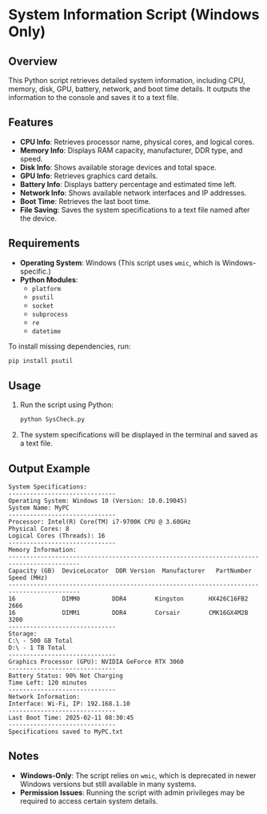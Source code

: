 # System Information Script (Windows Only)

## Overview
This Python script retrieves detailed system information, including CPU, memory, disk, GPU, battery, network, and boot time details. It outputs the information to the console and saves it to a text file.

## Features
- **CPU Info**: Retrieves processor name, physical cores, and logical cores.
- **Memory Info**: Displays RAM capacity, manufacturer, DDR type, and speed.
- **Disk Info**: Shows available storage devices and total space.
- **GPU Info**: Retrieves graphics card details.
- **Battery Info**: Displays battery percentage and estimated time left.
- **Network Info**: Shows available network interfaces and IP addresses.
- **Boot Time**: Retrieves the last boot time.
- **File Saving**: Saves the system specifications to a text file named after the device.

## Requirements
- **Operating System**: Windows (This script uses `wmic`, which is Windows-specific.)
- **Python Modules**:
  - `platform`
  - `psutil`
  - `socket`
  - `subprocess`
  - `re`
  - `datetime`

To install missing dependencies, run:
```sh
pip install psutil
```

## Usage
1. Run the script using Python:
   ```sh
   python SysCheck.py
   ```
2. The system specifications will be displayed in the terminal and saved as a text file.

## Output Example
```
System Specifications:
------------------------------
Operating System: Windows 10 (Version: 10.0.19045)
System Name: MyPC
------------------------------
Processor: Intel(R) Core(TM) i7-9700K CPU @ 3.60GHz
Physical Cores: 8
Logical Cores (Threads): 16
------------------------------
Memory Information:
------------------------------------------------------------------------------------------
Capacity (GB)  DeviceLocator  DDR Version  Manufacturer   PartNumber            Speed (MHz)
------------------------------------------------------------------------------------------
16             DIMM0         DDR4        Kingston       HX426C16FB2         2666      
16             DIMM1         DDR4        Corsair        CMK16GX4M2B         3200      
------------------------------
Storage:
C:\ - 500 GB Total
D:\ - 1 TB Total
------------------------------
Graphics Processor (GPU): NVIDIA GeForce RTX 3060
------------------------------
Battery Status: 90% Not Charging
Time Left: 120 minutes
------------------------------
Network Information:
Interface: Wi-Fi, IP: 192.168.1.10
------------------------------
Last Boot Time: 2025-02-11 08:30:45
------------------------------
Specifications saved to MyPC.txt
```

## Notes
- **Windows-Only**: The script relies on `wmic`, which is deprecated in newer Windows versions but still available in many systems.
- **Permission Issues**: Running the script with admin privileges may be required to access certain system details.




